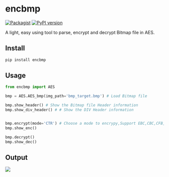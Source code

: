 
# encbmp

[![Packagist](https://img.shields.io/packagist/l/doctrine/orm.svg)](https://github.com/ZhanPwBibiBibi/AES_bmp/blob/master/LICENSE.md)
[![PyPI version](https://badge.fury.io/py/encbmp.svg)](https://badge.fury.io/py/encbmp)

A light, easy using tool to parse, encrypt and decrypt Bitmap file in AES.

## Install 

```bash
pip install encbmp
```

## Usage

```python
from encbmp import AES

bmp = AES.AES_bmp(img_path='bmp_target.bmp') # Load Bitmap file

bmp.show_header() # Show the Bitmap file Header information
bmp.show_div_header() # # Show the DIV Header information


bmp.encrypt(mode='CTR') # Choose a mode to encrypy,Support EBC,CBC,CFB,OFB,CTR.
bmp.show_enc()

bmp.decrypt()
bmp.show_dec()
```

## Output
![](https://ws3.sinaimg.cn/large/006tNc79gy1fpa521aqmwj31kw30ox6r.jpg)
